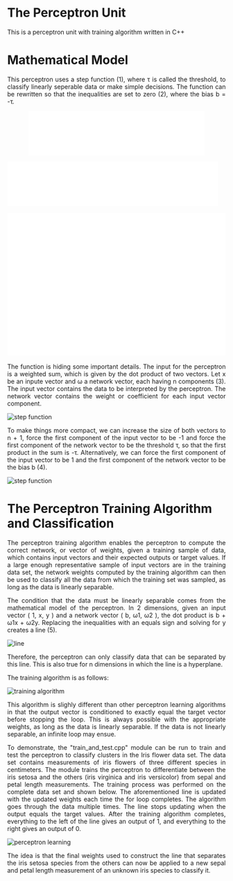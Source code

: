 <h1>The Perceptron Unit</h1>
<p align="justify">
    This is a perceptron unit with training algorithm written in C++
</p>
<h1>Mathematical Model</h1>
<p align="justify">
    This perceptron uses a step function (1), where τ is called the threshold, to classify linearly seperable data or make simple decisions.
    The function can be rewritten so that the inequalities are set to zero (2), where the bias b = -τ.
</p>
<p align="center">
    <img align="center" src="photos/step_function.png"/>
</p>

![step function](photos/step_function_2.png)

![step function](photos/step_graph.png)

<p align="justify">
    The function is hiding some important details. 
    The input for the perceptron is a weighted sum, which is given by the dot product of two vectors.
    Let x be an inpute vector and ω a network vector, each having n components (3).
    The input vector contains the data to be interpreted by the perceptron.
    The network vector contains the weight or coefficient for each input vector component.
</p>

![step function](step_function3.png)

<p align="justify">
    To make things more compact, we can increase the size of both vectors to n + 1, 
    force the first component of the input vector to be -1
    and force the first component of the network vector to be the threshold τ,
    so that the first product in the sum is -τ.
    Alternatively, we can force the first component of the input vector to be 1
    and the first component of the network vector to be the bias b (4).
</p>

![step function](step_function4.png)

<h1>The Perceptron Training Algorithm and Classification</h1>
<p align="justify">
    The perceptron training algorithm enables the perceptron to compute the correct network, or vector of weights, given a training sample of data,
    which contains input vectors and their expected outputs or target values.
    If a large enough representative sample of input vectors are in the training data set,
    the network weights computed by the training algorithm can then be used to classify all the data from which the training set was sampled,
    as long as the data is linearly separable.
</p>
<p align="justify">
    The condition that the data must be linearly separable comes from the mathematical model of the perceptron.
    In 2 dimensions, given an input vector ( 1, x, y ) and a network vector ( b, ω1, ω2 ), the dot product is b + ω1x + ω2y.
    Replacing the inequalities with an equals sign and solving for y creates a line (5).
</p>

![line](line.png)

<p align="justify">
        Therefore, the perceptron can only classify data that can be separated by this line.
        This is also true for n dimensions in which the line is a hyperplane.
</p>
<p align="justify">
    The training algorithm is as follows:
</p>

![training algorithm](training_algorithm.png)

<p align="justify">
    This algorithm is slighly different than other perceptron learning algorithms in that the output vector
    is conditioned to exactly equal the target vector before stopping the loop.
    This is always possible with the appropriate weights, as long as the data is linearly separable.
    If the data is not linearly separable, an infinite loop may ensue.
</p>

<p align="justify">
    To demonstrate, the "train_and_test.cpp" module can be run to train and test the perceptron to classify clusters in the Iris flower data set.
    The data set contains measurements of iris flowers of three different species in centimeters.
    The module trains the perceptron to differentiate between the iris setosa and the others (iris virginica and iris versicolor)
    from sepal and petal length measurements. The training process was performed on the complete data set and shown below.
    The aforementioned line is updated with the updated weights each time the for loop completes.
    The algorithm goes through the data multiple times. The line stops updating when the output equals the target values.
    After the training algorithm completes, everything to the left of the line gives an output of 1, and everything to the right gives an output of 0.
</p>

![perceptron learning](perceptron_learning.png)

<p align="justify">
    The idea is that the final weights used to construct the line that separates the iris setosa species from the others
    can now be applied to a new sepal and petal length measurement of an unknown iris species to classify it.
</p>
